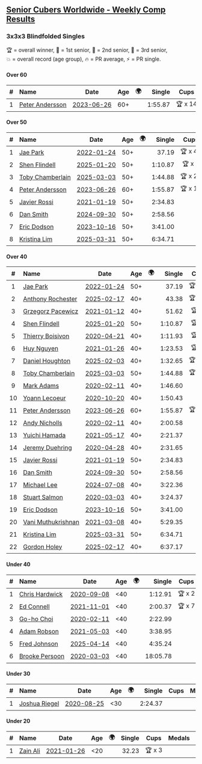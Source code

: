 <style>table {white-space: nowrap;}</style>
<link rel="stylesheet" type="text/css" href="/scw-comp/css/flags.css" />

## [Senior Cubers Worldwide - Weekly Comp Results](/scw-comp/results/)
### 3x3x3 Blindfolded Singles

<span style="white-space: nowrap;">🏆 = overall winner</span>, <span style="white-space: nowrap;">🥇 = 1st senior</span>, <span style="white-space: nowrap;">🥈 = 2nd senior</span>, <span style="white-space: nowrap;">🥉 = 3rd senior</span>, <span style="white-space: nowrap;">💥 = overall record (age group)</span>, <span style="white-space: nowrap;">🔥 = PR average</span>, <span style="white-space: nowrap;">⚡ = PR single</span>.

#### Over 60

| # | Name | Date | Age | 🌍 | Single | Cups | Medals | Achievements | Video |
| :--: | :-- | :--: | :--: | :--: | --: | :--: | :-- | :-- | :-- |
| 1 | [Peter Andersson](../../persons/peter_andersson/333bf.md) | [2023-06-26](../../results/2023-06-26/333bf.md) | 60+ | <i class="flag flag-SE" /> | 1:55.87 | 🏆 x 14 | 🥇 x 16, 🥈 x 14, 🥉 x 6 | 💥 x 8, 🔥 x 3, ⚡ x 7 | [Desktop](https://www.facebook.com/events/1347875969094200/permalink/1350116248870172) / [Mobile](https://m.facebook.com/events/1347875969094200?view=permalink&id=1350116248870172) |

#### Over 50

| # | Name | Date | Age | 🌍 | Single | Cups | Medals | Achievements | Video |
| :--: | :-- | :--: | :--: | :--: | --: | :--: | :-- | :-- | :-- |
| 1 | [Jae Park](../../persons/jae_park/333bf.md) | [2022-01-24](../../results/2022-01-24/333bf.md) | 50+ | <i class="flag flag-US" /> | 37.19 | 🏆 x 47 | 🥇 x 50, 🥈 x 1 | 💥 x 12, 🔥 x 3, ⚡ x 10 | [Desktop](https://www.facebook.com/events/350888393264963/permalink/354157772938025) / [Mobile](https://m.facebook.com/events/350888393264963?view=permalink&id=354157772938025) |
| 2 | [Shen Flindell](../../persons/shen_flindell/333bf.md) | [2025-01-20](../../results/2025-01-20/333bf.md) | 50+ | <i class="flag flag-AU" /> | 1:10.87 | 🏆 x 7 | 🥇 x 7, 🥈 x 5, 🥉 x 5 | 🔥 x 3, ⚡ x 5 | [Desktop](https://www.facebook.com/745394767/videos/2085575741904084) / [Mobile](https://m.facebook.com/745394767/videos/2085575741904084) |
| 3 | [Toby Chamberlain](../../persons/toby_chamberlain/333bf.md) | [2025-03-03](../../results/2025-03-03/333bf.md) | 50+ | <i class="flag flag-AU" /> | 1:44.88 | 🏆 x 20 | 🥇 x 21, 🥈 x 17, 🥉 x 14 | 🔥 x 4, ⚡ x 11 | [Desktop](https://www.facebook.com/events/3961748167376856/permalink/3972046109680395) / [Mobile](https://m.facebook.com/events/3961748167376856?view=permalink&id=3972046109680395) |
| 4 | [Peter Andersson](../../persons/peter_andersson/333bf.md) | [2023-06-26](../../results/2023-06-26/333bf.md) | 60+ | <i class="flag flag-SE" /> | 1:55.87 | 🏆 x 14 | 🥇 x 16, 🥈 x 14, 🥉 x 6 | 💥 x 8, 🔥 x 3, ⚡ x 7 | [Desktop](https://www.facebook.com/events/1347875969094200/permalink/1350116248870172) / [Mobile](https://m.facebook.com/events/1347875969094200?view=permalink&id=1350116248870172) |
| 5 | [Javier Rossi](../../persons/javier_rossi/333bf.md) | [2021-01-19](../../results/2021-01-19/333bf.md) | 50+ | <i class="flag flag-AR" /> | 2:34.83 |  | 🥇 x 1, 🥈 x 2, 🥉 x 7 | 🔥 x 2, ⚡ x 5 | [Desktop](https://www.facebook.com/100000123498724/videos/4282451065102301) / [Mobile](https://m.facebook.com/100000123498724/videos/4282451065102301) |
| 6 | [Dan Smith](../../persons/dan_smith/333bf.md) | [2024-09-30](../../results/2024-09-30/333bf.md) | 50+ | <i class="flag flag-US" /> | 2:58.56 |  | 🥈 x 1, 🥉 x 3 | 🔥 x 1, ⚡ x 6 | [Desktop](https://www.facebook.com/events/1277054103468955/permalink/1283657769475255) / [Mobile](https://m.facebook.com/events/1277054103468955?view=permalink&id=1283657769475255) |
| 7 | [Eric Dodson](../../persons/eric_dodson/333bf.md) | [2023-10-16](../../results/2023-10-16/333bf.md) | 50+ | <i class="flag flag-US" /> | 3:41.00 |  | 🥉 x 1 | ⚡ x 1 | [Desktop](https://www.facebook.com/events/637374055147584/permalink/639501824934807) / [Mobile](https://m.facebook.com/events/637374055147584?view=permalink&id=639501824934807) |
| 8 | [Kristina Lim](../../persons/kristina_lim/333bf.md) | [2025-03-31](../../results/2025-03-31/333bf.md) | 50+ | <i class="flag flag-US" /> | 6:34.71 |  |  | ⚡ x 4 | [Desktop](https://www.facebook.com/events/2866513110195828/permalink/2878561122324360) / [Mobile](https://m.facebook.com/events/2866513110195828?view=permalink&id=2878561122324360) |

#### Over 40

| # | Name | Date | Age | 🌍 | Single | Cups | Medals | Achievements | Video |
| :--: | :-- | :--: | :--: | :--: | --: | :--: | :-- | :-- | :-- |
| 1 | [Jae Park](../../persons/jae_park/333bf.md) | [2022-01-24](../../results/2022-01-24/333bf.md) | 50+ | <i class="flag flag-US" /> | 37.19 | 🏆 x 47 | 🥇 x 50, 🥈 x 1 | 💥 x 12, 🔥 x 3, ⚡ x 10 | [Desktop](https://www.facebook.com/events/350888393264963/permalink/354157772938025) / [Mobile](https://m.facebook.com/events/350888393264963?view=permalink&id=354157772938025) |
| 2 | [Anthony Rochester](../../persons/anthony_rochester/333bf.md) | [2025-02-17](../../results/2025-02-17/333bf.md) | 40+ | <i class="flag flag-AU" /> | 43.38 | 🏆 x 21 | 🥇 x 22, 🥈 x 18, 🥉 x 8 | 💥 x 2, 🔥 x 5, ⚡ x 8 | [Desktop](https://www.facebook.com/events/584866521185796/permalink/593995693606212) / [Mobile](https://m.facebook.com/events/584866521185796?view=permalink&id=593995693606212) |
| 3 | [Grzegorz Pacewicz](../../persons/grzegorz_pacewicz/333bf.md) | [2021-01-12](../../results/2021-01-12/333bf.md) | 40+ | <i class="flag flag-PL" /> | 51.62 | 🏆 x 7 | 🥇 x 7, 🥈 x 11, 🥉 x 3 | 🔥 x 2, ⚡ x 5 | [Desktop](https://www.facebook.com/events/290317685967985/permalink/290420032624417) / [Mobile](https://m.facebook.com/events/290317685967985?view=permalink&id=290420032624417) |
| 4 | [Shen Flindell](../../persons/shen_flindell/333bf.md) | [2025-01-20](../../results/2025-01-20/333bf.md) | 50+ | <i class="flag flag-AU" /> | 1:10.87 | 🏆 x 7 | 🥇 x 7, 🥈 x 5, 🥉 x 5 | 🔥 x 3, ⚡ x 5 | [Desktop](https://www.facebook.com/745394767/videos/2085575741904084) / [Mobile](https://m.facebook.com/745394767/videos/2085575741904084) |
| 5 | [Thierry Boisivon](../../persons/thierry_boisivon/333bf.md) | [2020-04-21](../../results/2020-04-21/333bf.md) | 40+ | <i class="flag flag-FR" /> | 1:11.93 | 🏆 x 3 | 🥇 x 3, 🥈 x 9, 🥉 x 4 | 🔥 x 3, ⚡ x 2 | [Desktop](https://www.facebook.com/events/1312095715657208/permalink/1316281738571939) / [Mobile](https://m.facebook.com/events/1312095715657208?view=permalink&id=1316281738571939) |
| 6 | [Huy Nguyen](../../persons/huy_nguyen/333bf.md) | [2021-01-26](../../results/2021-01-26/333bf.md) | 40+ | <i class="flag flag-CA" /> | 1:23.53 | 🏆 x 3 | 🥇 x 3, 🥈 x 15, 🥉 x 14 | 🔥 x 7, ⚡ x 6 | [Desktop](https://www.facebook.com/events/712047552829208/permalink/715547882479175) / [Mobile](https://m.facebook.com/events/712047552829208?view=permalink&id=715547882479175) |
| 7 | [Daniel Houghton](../../persons/daniel_houghton/333bf.md) | [2025-02-03](../../results/2025-02-03/333bf.md) | 40+ | <i class="flag flag-CH" /> | 1:32.65 | 🏆 x 11 | 🥇 x 11, 🥈 x 14, 🥉 x 9 | 🔥 x 4, ⚡ x 10 | [Desktop](https://www.facebook.com/events/1662572041309805/permalink/1666915384208804) / [Mobile](https://m.facebook.com/events/1662572041309805?view=permalink&id=1666915384208804) |
| 8 | [Toby Chamberlain](../../persons/toby_chamberlain/333bf.md) | [2025-03-03](../../results/2025-03-03/333bf.md) | 50+ | <i class="flag flag-AU" /> | 1:44.88 | 🏆 x 20 | 🥇 x 21, 🥈 x 17, 🥉 x 14 | 🔥 x 4, ⚡ x 11 | [Desktop](https://www.facebook.com/events/3961748167376856/permalink/3972046109680395) / [Mobile](https://m.facebook.com/events/3961748167376856?view=permalink&id=3972046109680395) |
| 9 | [Mark Adams](../../persons/mark_adams/333bf.md) | [2020-02-11](../../results/2020-02-11/333bf.md) | 40+ | <i class="flag flag-GB" /> | 1:46.60 |  | 🥉 x 1 | ⚡ x 1 | [Desktop](https://www.facebook.com/events/173728187264773/permalink/176409236996668) / [Mobile](https://m.facebook.com/events/173728187264773?view=permalink&id=176409236996668) |
| 10 | [Yoann Lecoeur](../../persons/yoann_lecoeur/333bf.md) | [2020-10-20](../../results/2020-10-20/333bf.md) | 40+ | <i class="flag flag-FR" /> | 1:50.43 |  | 🥈 x 1, 🥉 x 1 | 🔥 x 1, ⚡ x 3 | [Desktop](https://www.facebook.com/events/365280181488304/permalink/369891551027167) / [Mobile](https://m.facebook.com/events/365280181488304?view=permalink&id=369891551027167) |
| 11 | [Peter Andersson](../../persons/peter_andersson/333bf.md) | [2023-06-26](../../results/2023-06-26/333bf.md) | 60+ | <i class="flag flag-SE" /> | 1:55.87 | 🏆 x 14 | 🥇 x 16, 🥈 x 14, 🥉 x 6 | 💥 x 8, 🔥 x 3, ⚡ x 7 | [Desktop](https://www.facebook.com/events/1347875969094200/permalink/1350116248870172) / [Mobile](https://m.facebook.com/events/1347875969094200?view=permalink&id=1350116248870172) |
| 12 | [Andy Nicholls](../../persons/andy_nicholls/333bf.md) | [2020-02-11](../../results/2020-02-11/333bf.md) | 40+ | <i class="flag flag-GB" /> | 2:00.58 |  | 🥈 x 2, 🥉 x 3 | 🔥 x 1, ⚡ x 1 | [Desktop](https://www.facebook.com/events/173728187264773/permalink/174217337215858) / [Mobile](https://m.facebook.com/events/173728187264773?view=permalink&id=174217337215858) |
| 13 | [Yuichi Hamada](../../persons/yuichi_hamada/333bf.md) | [2021-05-17](../../results/2021-05-17/333bf.md) | 40+ | <i class="flag flag-JP" /> | 2:21.37 |  | 🥉 x 1 | ⚡ x 1 | [Desktop](https://www.facebook.com/1849183990/videos/10215416741612270) / [Mobile](https://m.facebook.com/1849183990/videos/10215416741612270) |
| 14 | [Jeremy Duehring](../../persons/jeremy_duehring/333bf.md) | [2020-04-28](../../results/2020-04-28/333bf.md) | 40+ | <i class="flag flag-US" /> | 2:31.65 |  | 🥉 x 1 | ⚡ x 3 | [Desktop](https://www.facebook.com/events/534758690547855/permalink/538273463529711) / [Mobile](https://m.facebook.com/events/534758690547855?view=permalink&id=538273463529711) |
| 15 | [Javier Rossi](../../persons/javier_rossi/333bf.md) | [2021-01-19](../../results/2021-01-19/333bf.md) | 50+ | <i class="flag flag-AR" /> | 2:34.83 |  | 🥇 x 1, 🥈 x 2, 🥉 x 7 | 🔥 x 2, ⚡ x 5 | [Desktop](https://www.facebook.com/100000123498724/videos/4282451065102301) / [Mobile](https://m.facebook.com/100000123498724/videos/4282451065102301) |
| 16 | [Dan Smith](../../persons/dan_smith/333bf.md) | [2024-09-30](../../results/2024-09-30/333bf.md) | 50+ | <i class="flag flag-US" /> | 2:58.56 |  | 🥈 x 1, 🥉 x 3 | 🔥 x 1, ⚡ x 6 | [Desktop](https://www.facebook.com/events/1277054103468955/permalink/1283657769475255) / [Mobile](https://m.facebook.com/events/1277054103468955?view=permalink&id=1283657769475255) |
| 17 | [Michael Lee](../../persons/michael_lee/333bf.md) | [2024-07-08](../../results/2024-07-08/333bf.md) | 40+ | <i class="flag flag-US" /> | 3:22.36 |  |  | ⚡ x 1 | [Desktop](https://www.facebook.com/events/1446099522937900/permalink/1452052505675935) / [Mobile](https://m.facebook.com/events/1446099522937900?view=permalink&id=1452052505675935) |
| 18 | [Stuart Salmon](../../persons/stuart_salmon/333bf.md) | [2020-03-03](../../results/2020-03-03/333bf.md) | 40+ | <i class="flag flag-GB" /> | 3:24.37 |  |  | ⚡ x 1 | [Desktop](https://www.facebook.com/events/186820176097844/permalink/188740669239128) / [Mobile](https://m.facebook.com/events/186820176097844?view=permalink&id=188740669239128) |
| 19 | [Eric Dodson](../../persons/eric_dodson/333bf.md) | [2023-10-16](../../results/2023-10-16/333bf.md) | 50+ | <i class="flag flag-US" /> | 3:41.00 |  | 🥉 x 1 | ⚡ x 1 | [Desktop](https://www.facebook.com/events/637374055147584/permalink/639501824934807) / [Mobile](https://m.facebook.com/events/637374055147584?view=permalink&id=639501824934807) |
| 20 | [Vani Muthukrishnan](../../persons/vani_muthukrishnan/333bf.md) | [2021-03-08](../../results/2021-03-08/333bf.md) | 40+ | <i class="flag flag-IN" /> | 5:29.35 |  |  | ⚡ x 1 | [Desktop](https://www.facebook.com/events/903760307058858/permalink/906421063459449) / [Mobile](https://m.facebook.com/events/903760307058858?view=permalink&id=906421063459449) |
| 21 | [Kristina Lim](../../persons/kristina_lim/333bf.md) | [2025-03-31](../../results/2025-03-31/333bf.md) | 50+ | <i class="flag flag-US" /> | 6:34.71 |  |  | ⚡ x 4 | [Desktop](https://www.facebook.com/events/2866513110195828/permalink/2878561122324360) / [Mobile](https://m.facebook.com/events/2866513110195828?view=permalink&id=2878561122324360) |
| 22 | [Gordon Holey](../../persons/gordon_holey/333bf.md) | [2025-02-17](../../results/2025-02-17/333bf.md) | 40+ | <i class="flag flag-US" /> | 6:37.17 |  | 🥈 x 1, 🥉 x 1 | ⚡ x 3 | [Desktop](https://www.facebook.com/766997877/videos/648667391016759) / [Mobile](https://m.facebook.com/766997877/videos/648667391016759) |

#### Under 40

| # | Name | Date | Age | 🌍 | Single | Cups | Medals | Achievements | Video |
| :--: | :-- | :--: | :--: | :--: | --: | :--: | :-- | :-- | :-- |
| 1 | [Chris Hardwick](../../persons/chris_hardwick/333bf.md) | [2020-09-08](../../results/2020-09-08/333bf.md) | <40 | <i class="flag flag-US" /> | 1:12.91 | 🏆 x 2 |  | 🔥 x 6, ⚡ x 6 | [Desktop](https://www.facebook.com/events/255657718878285/permalink/257066415404082) / [Mobile](https://m.facebook.com/events/255657718878285?view=permalink&id=257066415404082) |
| 2 | [Ed Connell](../../persons/ed_connell/333bf.md) | [2021-11-01](../../results/2021-11-01/333bf.md) | <40 | <i class="flag flag-IE" /> | 2:00.37 | 🏆 x 7 |  | 🔥 x 4, ⚡ x 8 | [Desktop](https://www.facebook.com/events/1032479114251866/permalink/1036065803893197) / [Mobile](https://m.facebook.com/events/1032479114251866?view=permalink&id=1036065803893197) |
| 3 | [Go-ho Choi](../../persons/go_ho_choi/333bf.md) | [2020-02-11](../../results/2020-02-11/333bf.md) | <40 | <i class="flag flag-KR" /> | 2:22.99 |  |  | ⚡ x 1 | |
| 4 | [Adam Robson](../../persons/adam_robson/333bf.md) | [2021-05-03](../../results/2021-05-03/333bf.md) | <40 | <i class="flag flag-GB" /> | 3:38.95 |  |  | ⚡ x 1 | [Desktop](https://www.facebook.com/100005428097972/videos/1647281565462764) / [Mobile](https://m.facebook.com/100005428097972/videos/1647281565462764) |
| 5 | [Fred Johnson](../../persons/fred_johnson/333bf.md) | [2025-04-14](../../results/2025-04-14/333bf.md) | <40 | | 4:35.24 |  |  | 🔥 x 1, ⚡ x 1 | [Desktop](https://www.facebook.com/frederick.g.johnson/videos/1251760616570330) / [Mobile](https://m.facebook.com/frederick.g.johnson/videos/1251760616570330) |
| 6 | [Brooke Persoon](../../persons/brooke_persoon/333bf.md) | [2020-03-03](../../results/2020-03-03/333bf.md) | <40 | <i class="flag flag-US" /> | 18:05.78 |  |  | ⚡ x 1 | [Desktop](https://www.facebook.com/events/186820176097844/permalink/191609515618910) / [Mobile](https://m.facebook.com/events/186820176097844?view=permalink&id=191609515618910) |

#### Under 30

| # | Name | Date | Age | 🌍 | Single | Cups | Medals | Achievements | Video |
| :--: | :-- | :--: | :--: | :--: | --: | :--: | :-- | :-- | :-- |
| 1 | [Joshua Riegel](../../persons/joshua_riegel/333bf.md) | [2020-08-25](../../results/2020-08-25/333bf.md) | <30 | <i class="flag flag-US" /> | 2:24.37 |  |  | 🔥 x 1, ⚡ x 6 | [Desktop](https://www.facebook.com/events/2697073243839990/permalink/2703062579907723) / [Mobile](https://m.facebook.com/events/2697073243839990?view=permalink&id=2703062579907723) |

#### Under 20

| # | Name | Date | Age | 🌍 | Single | Cups | Medals | Achievements | Video |
| :--: | :-- | :--: | :--: | :--: | --: | :--: | :-- | :-- | :-- |
| 1 | [Zain Ali](../../persons/zain_ali/333bf.md) | [2021-01-26](../../results/2021-01-26/333bf.md) | <20 | <i class="flag flag-IN" /> | 32.23 | 🏆 x 3 |  | 💥 x 2, 🔥 x 1, ⚡ x 3 | [Desktop](https://www.facebook.com/100050006134092/videos/237332074610329) / [Mobile](https://m.facebook.com/100050006134092/videos/237332074610329) |


<!-- Global site tag (gtag.js) - Google Analytics -->
<script async src="https://www.googletagmanager.com/gtag/js?id=UA-86348435-3"></script>
<script>window.dataLayer = window.dataLayer || []; function gtag() {dataLayer.push(arguments);} gtag('js', new Date()); gtag('config', 'UA-86348435-3');</script>
